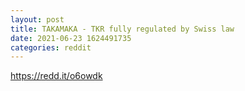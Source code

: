 ```yaml
--- 
layout: post 
title: TAKAMAKA - TKR fully regulated by Swiss law 
date: 2021-06-23 1624491735 
categories: reddit 
--- 
```

https://redd.it/o6owdk